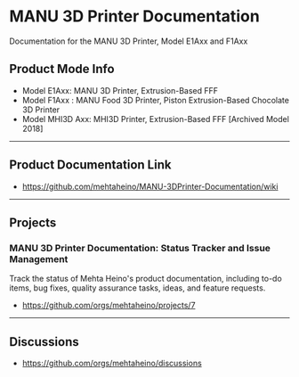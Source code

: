 # MANU 3D Printer Documentation
Documentation for the MANU 3D Printer, Model E1Axx and F1Axx

## Product Mode Info
- Model E1Axx: MANU 3D Printer, Extrusion-Based FFF
- Model F1Axx : MANU Food 3D Printer, Piston Extrusion-Based Chocolate 3D Printer
- Model MHI3D Axx: MHI3D Printer, Extrusion-Based FFF [Archived Model 2018]
---
## Product Documentation Link
- https://github.com/mehtaheino/MANU-3DPrinter-Documentation/wiki

---
## Projects
### MANU 3D Printer Documentation: Status Tracker and Issue Management
Track the status of Mehta Heino's product documentation, including to-do items, bug fixes, quality assurance tasks, ideas, and feature requests.

- https://github.com/orgs/mehtaheino/projects/7
---
## Discussions
- https://github.com/orgs/mehtaheino/discussions

